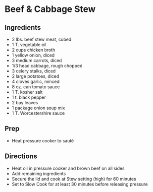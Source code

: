 # Beef & Cabbage Stew

## Ingredients

- 2 lbs. beef stew meat, cubed
- 1 T. vegetable oil
- 2 cups chicken broth
- 1 yellow onion, diced
- 3 medium carrots, diced
- 1/3 head cabbage, rough chopped
- 3 celery stalks, diced
- 2 large potatoes, diced
- 4 cloves garlic, minced
- 8 oz. can tomato sauce
- 1 T. kosher salt
- 1 t. black pepper
- 2 bay leaves
- 1 package onion soup mix
- 1 T. Worcestershire sauce

## Prep

- Heat pressure cooker to sauté

## Directions

- Heat oil in pressure cooker and brown beef on all sides
- Add remaining ingredients
- Secure the lid and cook at Stew setting (high) for 60 minutes
- Set to Slow Cook for at least 30 minutes before releasing pressure
